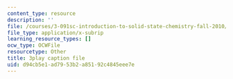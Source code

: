 ```yaml
---
content_type: resource
description: ''
file: /courses/3-091sc-introduction-to-solid-state-chemistry-fall-2010/d94cb5e1ad7953b2a85192c4845eee7e_yg4M2xmY4bs.vtt
file_type: application/x-subrip
learning_resource_types: []
ocw_type: OCWFile
resourcetype: Other
title: 3play caption file
uid: d94cb5e1-ad79-53b2-a851-92c4845eee7e
---
```

